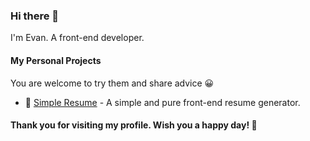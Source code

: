 ### Hi there 👋
I'm Evan. A front-end developer.

#### My Personal Projects
You are welcome to try them and share advice 😀

- 📄 [Simple Resume](https://evanryuu.github.io/simple-resume/) - A simple and pure front-end resume generator.

 #### Thank you for visiting my profile. Wish you a happy day! 👏  

<!--
**evanryuu/evanryuu** is a ✨ _special_ ✨ repository because its `README.md` (this file) appears on your GitHub profile.

Here are some ideas to get you started:

- 🔭 I’m currently working on ...
- 🌱 I’m currently learning ...
- 👯 I’m looking to collaborate on ...
- 🤔 I’m looking for help with ...
- 💬 Ask me about ...
- 📫 How to reach me: ...
- 😄 Pronouns: ...
- ⚡ Fun fact: ...
-->
